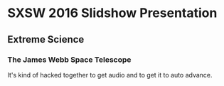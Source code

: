 # SXSW 2016 Slidshow Presentation

## Extreme Science
### The James Webb Space Telescope

It's kind of hacked together to get audio and to get it to auto advance.